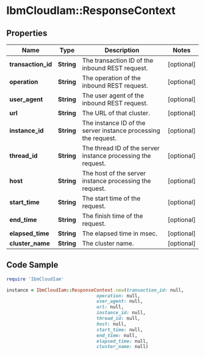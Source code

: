# IbmCloudIam::ResponseContext

## Properties

Name | Type | Description | Notes
------------ | ------------- | ------------- | -------------
**transaction_id** | **String** | The transaction ID of the inbound REST request.  | [optional] 
**operation** | **String** | The operation of the inbound REST request.  | [optional] 
**user_agent** | **String** | The user agent of the inbound REST request.  | [optional] 
**url** | **String** | The URL of that cluster.  | [optional] 
**instance_id** | **String** | The instance ID of the server instance processing the request.  | [optional] 
**thread_id** | **String** | The thread ID of the server instance processing the request.  | [optional] 
**host** | **String** | The host of the server instance processing the request.  | [optional] 
**start_time** | **String** | The start time of the request.  | [optional] 
**end_time** | **String** | The finish time of the request.  | [optional] 
**elapsed_time** | **String** | The elapsed time in msec.  | [optional] 
**cluster_name** | **String** | The cluster name.  | [optional] 

## Code Sample

```ruby
require 'IbmCloudIam'

instance = IbmCloudIam::ResponseContext.new(transaction_id: null,
                                 operation: null,
                                 user_agent: null,
                                 url: null,
                                 instance_id: null,
                                 thread_id: null,
                                 host: null,
                                 start_time: null,
                                 end_time: null,
                                 elapsed_time: null,
                                 cluster_name: null)
```


